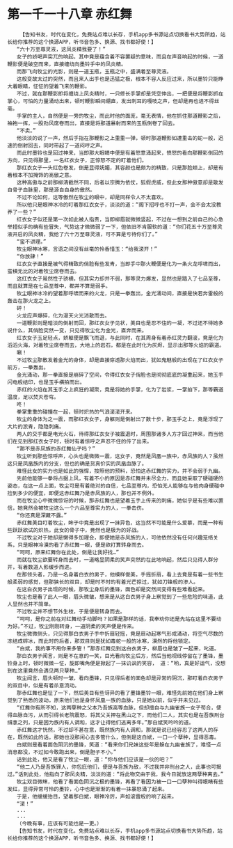 # 第一千一十八章 赤红舞
        【告知书友，时代在变化，免费站点难以长存，手机app多书源站点切换看书大势所趋，站长给你推荐的这个换源APP，听书音色多、换源、找书都好使！】
       “六十万至尊灵液，这凤炎精我要了！”
       女子的娇喝声突兀的响起，其中竟是蕴含着不容置疑的意味，而且在声音响起的时候，一道鞭影便是破空而来，直接缠绕向墨铃手中的凤炎精。
       而那飞向牧尘的光影，则是一道玉瓶，玉瓶之中，盛满着至尊灵液。
       这般变故太过的突然，而且来人出手也是迅猛之极，根本不容人反应过来，所以墨铃只能睁大着眼睛，怔怔的望着飞来的鞭影。
       不过，就在那鞭影即将缠绕上凤炎精时，一只修长手掌却是凭空伸出，一把便是将鞭影抓在掌心，可怕的力量涌动出来，顿时鞭影瞬间绷直，发出刺耳的嘎吱之声，但却是再也进不得丝毫。
       手掌的主人，自然便是一旁的牧尘，而此时他的面庞，毫无表情，他在抓住那道鞭影之后，袖袍一挥，一股劲风席卷而出，直接是将那道暴射而来的玉瓶倒卷了回去。
       “不卖。”
       他淡淡的说了一声，然后手指在那鞭影之上重重一弹，顿时那道鞭影如遭重击的蛇一般，迅速的倒射回去，同时带起了一道闷哼之声。
       而此时墨铃也是回过神来，当即那大眼睛中便是有着怒意涌起来，愤怒的看向那鞭影倒回的方向，只见得那里，一名红衣女子，正惊怒不定的盯着他们。
       那红衣女子一头红色卷发，倒是显得妩媚，其容颜也是颇为的精致，只是那脸颊上，却是有着根本不加掩饰的高傲之意。
       这种高傲与之前那柳清截然不同，后者以宗腾为依仗，狐假虎威，但此女那种傲意却是散发自骨子血脉里，那是源自自身的傲然。
       不过不论如何，这等傲然在牧尘的眼中，却是同样令人不太喜欢。
       所以他只是眼神冰冷的盯着那红衣女子，淡淡的道：“阁下招呼也不打一声，会不会太没教养了一些？”
       红衣女子似还是第一次如此被人指责，当即柳眉就微微竖起，不过在一想到之前自己的心急举措似乎的确有些冒失，气势这才微微弱了一下，但依旧不肯服软的道：“你们花五十万至尊灵液开启的凤炎精，我给了六十万至尊灵液，可不算是亏待你们了。”
       “蛮不讲理。”
       牧尘眼神冰寒，言语之间没有丝毫的怜香惜玉：“给我滚开！”
       “你放肆！”
       红衣女子直接是被气得精致的俏脸有些发青，当即手中那火鞭便是化为一条火龙呼啸而出，蛮横无比的对着牧尘席卷而去。
       这红衣女子虽然性子骄横，但其实力却并不弱，那等灵力爆发，显然也是踏入了七品至尊，而且就算是在七品至尊中，都并不算是弱手。
       牧尘眼神冰冷的望着那呼啸而来的火龙，只是一拳轰出，金光涌动间，直接是快若奔雷般的轰击在那火龙之上。
       砰！
       火龙应声爆碎，化为漫天火光消散而去。
       一道鞭影则是暗淡的倒射而回，那红衣女子见状，美目也是忍不住的一凝，不过还不待她多说什么，其俏脸突然一变，只见得牧尘化为金光，直奔而来。
       红衣女子玉足轻点，娇躯便是飘飞而退，与此同时，在其周身有着赤红灵力翻滚，竟是化为滔滔火海，对着牧尘席卷而去，大地上的岩石，都是在此时化为灰烬，显示出那等火焰的霸道。
       唰！
       不过牧尘那散发着金光的身体，却是直接穿透那火焰而出，犹如鬼魅般的出现在了红衣女子前方，一拳轰出。
       金光涌动，那一拳直接是崩碎了空间，令得红衣女子俏脸也是彻彻底底的凝重起来，她玉手闪电般结印，也是玉手横拍而出。
       赤红的火焰在其玉手之上疯狂的凝聚，竟是将她的手掌，化为了岩浆，一掌拍下，那等霸道温度，足以焚灭苍穹。
       咚！
       拳掌重重的碰撞在一起，顿时炽热的气浪滚滚开来。
       牧尘的身体为之一震，而那红衣女子，身躯则是倒射出了数十步，那玉手之上，竟是浮现了大片的淤青，隐隐刺痛。
       两人的交手都是电光火石，待得那红衣女子被震退时，周围那诸多人方才回过神来，而当他们在见到那红衣女子时，顿时有着惊呼之声忍不住的传了出来。
       “那不是赤凤族的赤红舞仙子吗？”
       牧尘听到那些惊呼声，心头也是微微一震，这女子，竟然是凤凰一族中，赤凤族的人？虽然这只是凤凰族内的分支，但也的确是货真价实的凤凰血脉了。
       难怪此女的实力也是如此的强悍，按照他的预料，恐怕这赤红舞的实力，并不会弱于九幽。
       先前他能够一拳将占据上风，有着不小的原因是赤红舞并未尽全力，而且她采取了硬碰硬的姿态，在这一点上面，牧尘可是有着绝对的自信，七品至尊内，恐怕无人能够在与他肉身硬碰中捡到多少的便宜，即便这赤红舞乃是赤凤族的人，那也并不例外。
       而在牧尘心中微微惊讶的时候，那赤红舞也是望着玉手上传来的刺痛，她似乎是有些难以置信，她竟然会被牧尘这么一个六品至尊实力的人，一拳击伤。
       “你还真是深藏不露。”
       赤红舞美目盯着牧尘，眸子中竟是出现了一抹异色，这当然不可能是什么爱慕，而是一种有些跃跃欲试的炽热，此女的骨子中，竟然也是极为的好战。
       不过牧尘对于她却是懒得多加理会，即便她是赤凤族的人，可他依然没有任何兴趣笼络关系，只是眼神冷漠的看了赤红舞一眼，便是欲打算转身而去。
       “呵呵，原来红舞你在此处，倒是让我好找…”
       而就在牧尘欲要转身而去时，一道略显阴柔的笑声突然的在此地响起，然后只见得人群分开，有着数道人影缓步而进。
       在那领头者，乃是一名身着白衣的男子，他模样俊美，手摇折扇，看上去竟是有着一些书生般柔弱的感觉，但那狭长的双目，却是时不时的有着光芒掠过，犹如刀锋般的渗人。
       在这白衣男子出现的时候，那牧尘身后的墨锋，面色却是突然间变得有些难看起来。
       牧尘也是看了此人一眼，眉头微皱，想来是从这白衣男子身上察觉到了一些危险的味道，此人显然也并不简单。
       不过牧尘并不想节外生枝，于是便是转身而去。
       “呵呵，是你之前在对红舞动手动脚吗？如果是那样的话，我奉劝你还是先站在这里不要动为好。”不过，牧尘刚刚转身，一道阴柔的笑声便是传来。
       牧尘微微侧头，只见得那白衣男子手中折扇轻摇，竟是扇动起寒气形成涌动，将空气尽数的冻结成碎冰，而此时的后者，那双目则是犹如毒蛇一般的冰寒，漠然的将他锁定。
       “白斌，我的事不用你来多管！”那赤红舞见到这白衣男子，柳眉也是皱了一起来，叱道。
       那白衣男子闻言，则是不在意的一笑，目光看向牧尘后方，然后当他视线停留在了墨锋，墨铃身上时，顿时微微一怔，旋即嘴角便是掀起了一抹讥讽的笑容， 道：“哟，真是好运气，没想到在这里竟然会遇见两只孽种…”
       牧尘闻言，眉头顿时一皱，看向墨锋，只见得后者的面色却是异常的阴沉，那盯着白衣男子的双目中，似是有着杀意流动。
       那赤红舞也是怔了一下，然后美目有些讶异的看了墨锋墨铃一眼，难怪先前她在他们身上察觉到了熟悉的波动，原来他们也是身怀凤凰一族的血脉，只是她以前，似乎并未见过。
       “红舞你有所不知，这两孽种之父本乃吾族高等血脉，但却擅自与九幽雀族一女子苟合，使得血脉自污，从而引得长老院震怒，将其父关押在黑山之下，而他们二人，其实也是在吾族刑台缉拿之列，只是因为族内有人调和，这才让得他们逃离多年。”那白斌笑吟吟的道。
       赤红舞这才恍然，不过却不甚在意，既然族内有人调和，那就是说已经容忍了这两人的存在，既然如此的话，那她也没那闲心去多管什么，但倒是这白斌，一口一个孽种，显得恶毒。
       白斌则是看着面色阴沉的墨锋，笑道：“看来你们兄妹这些年是躲在九幽雀族了，难怪一点消息都没，不过如今敢跑出来，倒是胆子不小。”
       话到此处，他又是看了牧尘一眼，道：“你与他们应该是一伙的吧？”
       “他二人乃是吾族罪人，你包庇他们，便是与吾族为敌，不过我并非刑台之人，此事也可揭过。”话到此处，他指向了那凤炎精，淡淡的道：“将此物交由于我，我今日就放这两孽种离去。”
       牧尘双目微眯，他看了看面色阴沉之极的墨锋，再看了看因为被一口一口孽种叫得眼睛有些发红，显得异常可怜的墨铃，心中也是渐渐的有着一抹暴怒涌了起来。
       于是，他缓缓抬目，望着那白斌，眼神冷厉，声如滚雷般的响了起来。
       “滚！”
       ...
       ...
       （今晚有事，应该有可能也是一更。）
       【告知书友，时代在变化，免费站点难以长存，手机app多书源站点切换看书大势所趋，站长给你推荐的这个换源APP，听书音色多、换源、找书都好使！】